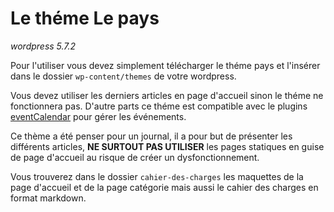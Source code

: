 # Le théme Le pays
*wordpress 5.7.2*

Pour l'utiliser vous devez simplement télécharger le théme pays et l'insérer dans le dossier `wp-content/themes` de votre wordpress.

Vous devez utiliser les derniers articles en page d'accueil sinon le théme ne fonctionnera pas. 
D'autre parts ce théme est compatible avec le plugins [eventCalendar](https://fr.wordpress.org/plugins/the-events-calendar/) pour gérer les événements. 

Ce thème a été penser pour un journal, il a pour but de présenter les différents articles, **NE SURTOUT PAS UTILISER** les pages statiques en guise de page d'accueil au risque de créer un dysfonctionnement.

Vous trouverez dans le dossier `cahier-des-charges` les maquettes de la page d'accueil et de la page catégorie mais aussi le cahier des charges en format markdown.
